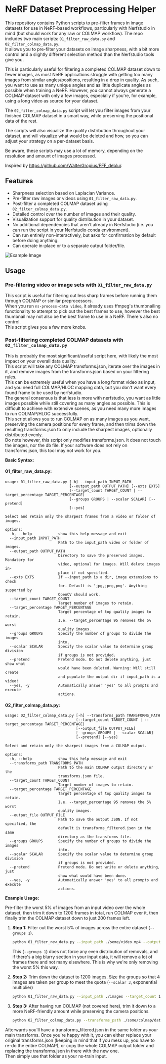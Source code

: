 # NeRF Dataset Preprocessing Helper

This repository contains Python scripts to pre-filter frames in image datasets for use in NeRF-based workflows, particularly with Nerfstudio in mind (but should work for any raw or COLMAP workflow). The repo includes two main scripts: `01_filter_raw_data.py` and `02_filter_colmap_data.py`.  
It allows you to pre-filter your datasets on image sharpness, with a bit more control and a slightly different selection method than the Nerfstudio tools give you.  

This is particularly useful for filtering a completed COLMAP dataset down to fewer images, as most NeRF applications struggle with getting too many images from similar angles/positions, resulting in a drop in quality.
As such, you want to use as many unique angles and as little duplicate angles as possible when training a NeRF.
However, you cannot always generate a COLMAP dataset with only a few images, especially if you're, for example, using a long video as source for your dataset.

The `02_filter_colmap_data.py` script will let you filter images from your finished COLMAP dataset in a smart way, while preserving the positional data of the rest.

The scripts will also visualize the quality distribution throughout your dataset, and will visualize what would be deleted and how, so you can adjust your strategy on a per-dataset basis.

Be aware, these scripts may use a lot of memory, depending on the resolution and amount of images processed.

Inspired by https://github.com/WalterGropius/FFF_deblur.

## Features
- Sharpness selection based on Laplacian Variance.
- Pre-filter raw images or videos using `01_filter_raw_data.py`.
- Post-filter a completed COLMAP dataset using `02_filter_colmap_data.py`.
- Detailed control over the number of images and their quality.
- Visualization support for quality distribution in your dataset.
- No additional dependencies that aren't already in Nerfstudio (i.e. you can run the script in your Nerfstudio conda environment).
- Can run entirely non-interactively, but asks for confirmation by default before doing anything.
- Can operate in-place or to a separate output folder/file.

![Example Image](assets/example.png)

## Usage

### Pre-filtering video or image sets with `01_filter_raw_data.py`

This script is useful for filtering out less sharp frames before running them through COLMAP or similar preprocessors.  
When you run `ns-process-data video`, it already uses ffmpeg's thumbnailing functionality to attempt to pick out the best frames to use, however the best thumbnail may not also be the best frame to use in a NeRF. There's also no control.  
This script gives you a few more knobs.

### Post-filtering completed COLMAP datasets with `02_filter_colmap_data.py`

This is probably the most significant/useful script here, with likely the most impact on your overall data quality.  
This script will take any COLMAP transforms.json, iterate over the images in it, and remove images from the transforms.json based on your filtering rules.  
This can be extremely useful when you have a long format video as input, and you need full COLMAP/HLOC mapping data, but you don't want every found frame to be used by nerfstudio.  
The general consensus is that less is more with nerfstudio, you want as little images possible while still covering as many angles as possible. This is difficult to achieve with extensive scenes, as you need many more images to run COLMAP/HLOC successfully.  
This script allows you to run COLMAP on as many images as you want, preserving the camera positions for every frame, and then trims down the resulting transforms.json to only include the sharpest images, optionally distributed evenly.  
Do note however, this script only modifies transforms.json. It does not touch the images, nor the db file. If your software does not rely on transforms.json, this tool may not work for you.

**Basic Syntax:**
#### 01_filter_raw_data.py:

```
usage: 01_filter_raw_data.py [-h] --input_path INPUT_PATH
                             [--output_path OUTPUT_PATH] [--exts EXTS]
                             (--target_count TARGET_COUNT | --target_percentage TARGET_PERCENTAGE)
                             [--groups GROUPS | --scalar SCALAR] [--pretend]
                             [--yes]

Select and retain only the sharpest frames from a video or folder of images.

options:
  -h, --help            show this help message and exit
  --input_path INPUT_PATH
                        Path to the input_path video or folder of images.
  --output_path OUTPUT_PATH
                        Directory to save the preserved images. Mandatory for
                        video, optional for images. Will delete images in-
                        place if not specified.
  --exts EXTS           If --input_path is a dir, image extensions to check
                        for. Default is 'jpg,jpeg,png'. Anything supported by
                        OpenCV should work.
  --target_count TARGET_COUNT
                        Target number of images to retain.
  --target_percentage TARGET_PERCENTAGE
                        Target percentage of top quality images to retain.
                        I.e. --target_percentage 95 removes the 5% worst
                        quality images.
  --groups GROUPS       Specify the number of groups to divide the images
                        into.
  --scalar SCALAR       Specify the scalar value to determine group division
                        if groups is not provided.
  --pretend             Pretend mode. Do not delete anything, just show what
                        would have been deleted. Warning: Will still create
                        and populate the output dir if input_path is a video!
  --yes, -y             Automatically answer 'yes' to all prompts and execute
                        actions.
```

#### 02_filter_colmap_data.py:

```
usage: 02_filter_colmap_data.py [-h] --transforms_path TRANSFORMS_PATH
                                (--target_count TARGET_COUNT | --target_percentage TARGET_PERCENTAGE)
                                [--output_file OUTPUT_FILE]
                                [--groups GROUPS | --scalar SCALAR]
                                [--pretend] [--yes]

Select and retain only the sharpest images from a COLMAP output.

options:
  -h, --help            show this help message and exit
  --transforms_path TRANSFORMS_PATH
                        Path to the main COLMAP output directory or the
                        transforms.json file.
  --target_count TARGET_COUNT
                        Target number of images to retain.
  --target_percentage TARGET_PERCENTAGE
                        Target percentage of top quality images to retain.
                        I.e. --target_percentage 95 removes the 5% worst
                        quality images.
  --output_file OUTPUT_FILE
                        Path to save the output JSON. If not specified, the
                        default is transforms_filtered.json in the same
                        directory as the transforms file.
  --groups GROUPS       Specify the number of groups to divide the images
                        into.
  --scalar SCALAR       Specify the scalar value to determine group division
                        if groups is not provided.
  --pretend             Pretend mode. Do not write or delete anything, just
                        show what would have been done.
  --yes, -y             Automatically answer 'yes' to all prompts and execute
                        actions.
```

**Example Usage:**

Pre-filter the worst 5% of images from an input video over the whole dataset, then trim it down to 1200 frames in total, run COLMAP over it, then finally trim the COLMAP dataset down to just 200 frames left.

1. **Step 1:** Filter out the worst 5% of images across the entire dataset (`--groups 1`).
    ```bash
    python 01_filter_raw_data.py --input_path ./some/video.mp4 --output_path ./images --target_percentage 95 --groups 1
    ```
    This (`--groups 1`) does not force any even distribution of removals, and if there's a big blurry section in your input data, it will remove a lot of frames there and not many elsewhere. This is why we're only removing the worst 5% this way.

2. **Step 2:** Trim down the dataset to 1200 images. Size the groups so that 4 images are taken per group to meet the quota (`--scalar 3`, exponential multiplier)
    ```bash
    python 01_filter_raw_data.py --input_path ./images --target_count 1200 --scalar 3
    ```

3. **Step 3:** After having run COLMAP (not covered here), trim it down to a more NeRF-friendly amount while preserving the camera positions.
    ```bash
    python 02_filter_colmap_data.py --transforms_path ./some/colmap/dataset/transforms.json --target_count 200
    ```

Afterwards you'll have a transforms_filtered.json in the same folder as your main transforms. Once you're happy with it, you can either replace your original transforms.json (keeping in mind that if you mess up, you have to re-do the entire COLMAP), or copy the whole COLMAP output folder and replacing the transforms.json in there with the new one.  
Then simply use that folder as your ns-train input.
